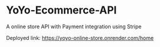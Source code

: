 # YoYo-Ecommerce-API

A online store API with Payment integration using Stripe

Deployed link: https://yoyo-online-store.onrender.com/home
